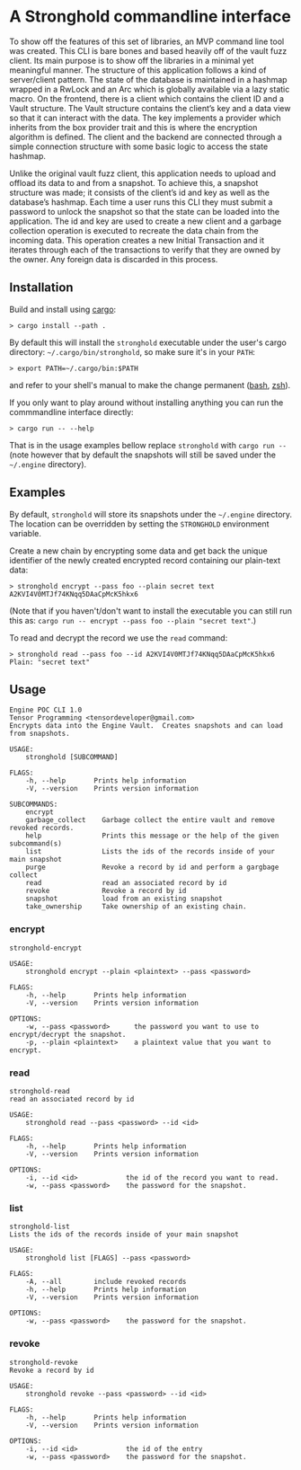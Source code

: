 # A Stronghold commandline interface

To show off the features of this set of libraries, an MVP command line tool was
created. This CLI is bare bones and based heavily off of the vault fuzz client.
Its main purpose is to show off the libraries in a minimal yet meaningful
manner. The structure of this application follows a kind of server/client
pattern.  The state of the database is maintained in a hashmap wrapped in a
RwLock and an Arc which is globally available via a lazy static macro. On the
frontend, there is a client which contains the client ID and a Vault structure.
The Vault structure contains the client’s key and a data view so that it can
interact with the data. The key implements a provider which inherits from the
box provider trait and this is where the encryption algorithm is defined. The
client and the backend are connected through a simple connection structure with
some basic logic to access the state hashmap.

Unlike the original vault fuzz client, this application needs to upload and
offload its data to and from a snapshot. To achieve this, a snapshot structure
was made; it consists of the client’s id and key as well as the database’s
hashmap. Each time a user runs this CLI they must submit a password to unlock
the snapshot so that the state can be loaded into the application. The id and
key are used to create a new client and a garbage collection operation is
executed to recreate the data chain from the incoming data. This operation
creates a new Initial Transaction and it iterates through each of the
transactions to verify that they are owned by the owner.  Any foreign data is
discarded in this process.

## Installation
Build and install using [cargo](https://doc.rust-lang.org/cargo/):
```shell
> cargo install --path .
```
By default this will install the `stronghold` executable under the user's cargo
directory: `~/.cargo/bin/stronghold`, so make sure it's in your `PATH`:
```shell
> export PATH=~/.cargo/bin:$PATH
```
and refer to your shell's manual to make the change permanent
([bash](https://www.gnu.org/software/bash/manual/html_node/Bash-Startup-Files.html#Bash-Startup-Files),
[zsh](http://zsh.sourceforge.net/Doc/Release/Files.html#Startup_002fShutdown-Files)).

If you only want to play around without installing anything you can run the
commmandline interface directly:
```shell
> cargo run -- --help
```
That is in the usage examples bellow replace `stronghold` with `cargo run --`
(note however that by default the snapshots will still be saved under the
`~/.engine` directory).

## Examples
By default, `stronghold` will store its snapshots under the `~/.engine`
directory. The location can be overridden by setting the `STRONGHOLD`
environment variable.

Create a new chain by encrypting some data and get back the unique identifier
of the newly created encrypted record containing our plain-text data:
```shell
> stronghold encrypt --pass foo --plain secret text
A2KVI4V0MTJf74KNqq5DAaCpMcK5hkx6
```
(Note that if you haven't/don't want to install the executable you can still
run this as: `cargo run -- encrypt --pass foo --plain "secret text"`.)

To read and decrypt the record we use the `read` command:
```shell
> stronghold read --pass foo --id A2KVI4V0MTJf74KNqq5DAaCpMcK5hkx6
Plain: "secret text"
```
## Usage
```
Engine POC CLI 1.0
Tensor Programming <tensordeveloper@gmail.com>
Encrypts data into the Engine Vault.  Creates snapshots and can load from snapshots.

USAGE:
    stronghold [SUBCOMMAND]

FLAGS:
    -h, --help       Prints help information
    -V, --version    Prints version information

SUBCOMMANDS:
    encrypt            
    garbage_collect    Garbage collect the entire vault and remove revoked records.
    help               Prints this message or the help of the given subcommand(s)
    list               Lists the ids of the records inside of your main snapshot
    purge              Revoke a record by id and perform a gargbage collect
    read               read an associated record by id
    revoke             Revoke a record by id
    snapshot           load from an existing snapshot
    take_ownership     Take ownership of an existing chain.
```

### encrypt
```
stronghold-encrypt 

USAGE:
    stronghold encrypt --plain <plaintext> --pass <password>

FLAGS:
    -h, --help       Prints help information
    -V, --version    Prints version information

OPTIONS:
    -w, --pass <password>      the password you want to use to encrypt/decrypt the snapshot.
    -p, --plain <plaintext>    a plaintext value that you want to encrypt.
```

### read
```
stronghold-read 
read an associated record by id

USAGE:
    stronghold read --pass <password> --id <id>

FLAGS:
    -h, --help       Prints help information
    -V, --version    Prints version information

OPTIONS:
    -i, --id <id>            the id of the record you want to read.
    -w, --pass <password>    the password for the snapshot.
```

### list
```
stronghold-list 
Lists the ids of the records inside of your main snapshot

USAGE:
    stronghold list [FLAGS] --pass <password>

FLAGS:
    -A, --all        include revoked records
    -h, --help       Prints help information
    -V, --version    Prints version information

OPTIONS:
    -w, --pass <password>    the password for the snapshot.
```

### revoke
```
stronghold-revoke 
Revoke a record by id

USAGE:
    stronghold revoke --pass <password> --id <id>

FLAGS:
    -h, --help       Prints help information
    -V, --version    Prints version information

OPTIONS:
    -i, --id <id>            the id of the entry
    -w, --pass <password>    the password for the snapshot.
```
